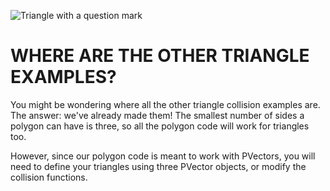 ![Triangle with a question mark](images/where-are-other-triangle-examples.jpg)

# WHERE ARE THE OTHER TRIANGLE EXAMPLES?  
You might be wondering where all the other triangle collision examples are. The answer: we've already made them! The smallest number of sides a polygon can have is three, so all the polygon code will work for triangles too.

However, since our polygon code is meant to work with PVectors, you will need to define your triangles using three PVector objects, or modify the collision functions.
